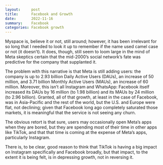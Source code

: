 ```yaml
---
layout:     post
title:      Facebook and Growth
date:       2022-11-16
summary:    Facebook
categories: Facebook growth 
---
```


Myspace is, believe it or not, still around; however, it has been irrelevant for so long that I needed to look it up to remember if the name used camel case or not (it doesn’t). It does, though, still seem to loom large in the mind of Meta skeptics certain that the mid-2000’s social network’s fate was predictive for the company that supplanted it.

The problem with this narrative is that Meta is still adding users: the company is up to 2.93 billion Daily Active Users (DAUs), an increase of 50 million, and 3.71 billion Monthly Active Users (MAUs), an increase of 60 million. Moreover, this isn’t all Instagram and WhatsApp: Facebook itself increased its DAUs by 16 million (to 1.98 billion) and its MAUs by 24 million (to 2.96 billion). Granted, all of that growth, at least in the case of Facebook, was in Asia-Pacific and the rest of the world, but the U.S. and Europe were flat, not declining; given that Facebook long ago completely saturated those markets, it is meaningful that the service is not seeing any churn.

The obvious retort is that sure, users may occasionally open Meta’s apps when they are bored, but they are spending most of their time in other apps like TikTok, and that that time is coming at the expense of Meta’s apps, particularly Instagram.

There is, to be clear, good reason to think that TikTok is having a big impact on Instagram specifically and Facebook broadly, but that impact, to the extent it is being felt, is in depressing growth, not in reversing it.
